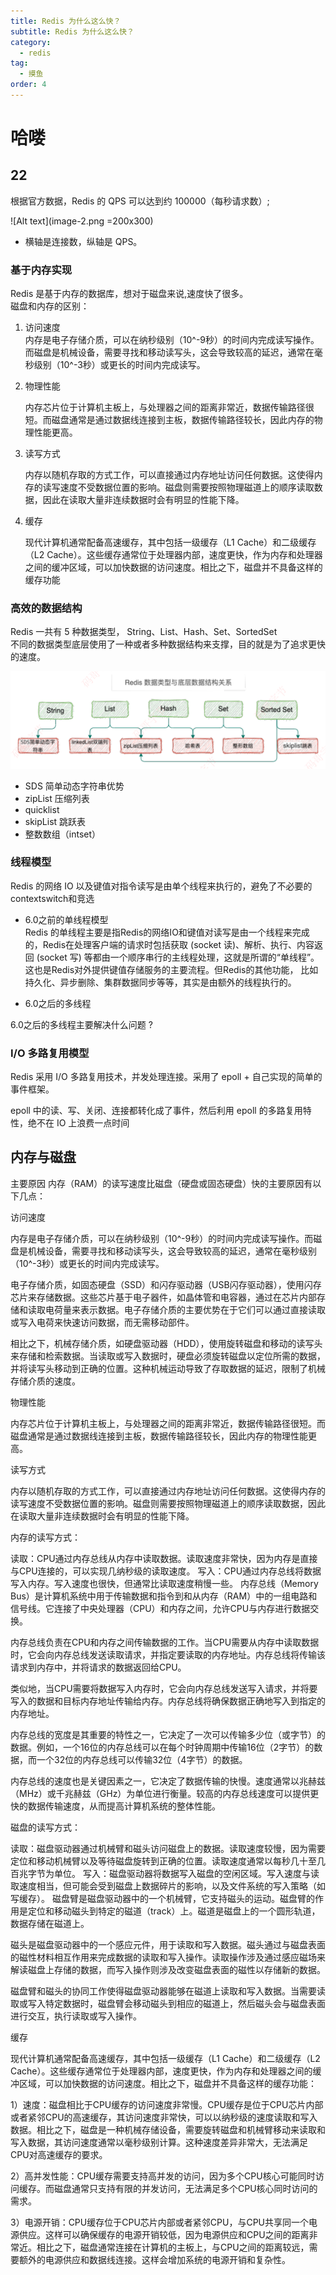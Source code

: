 ```yaml
---
title: Redis 为什么这么快？
subtitle: Redis 为什么这么快？
category:
  - redis
tag:
  - 摸鱼
order: 4
---
```


# 哈喽
##  22

根据官⽅数据，Redis 的 QPS 可以达到约 100000（每秒请求数）;

![Alt text](image-2.png =200x300)

- 横轴是连接数，纵轴是 QPS。

### 基于内存实现
Redis 是基于内存的数据库，想对于磁盘来说,速度快了很多。   
磁盘和内存的区别：
1. 访问速度  
内存是电子存储介质，可以在纳秒级别（10^-9秒）的时间内完成读写操作。而磁盘是机械设备，需要寻找和移动读写头，这会导致较高的延迟，通常在毫秒级别（10^-3秒）或更长的时间内完成读写。
2. 物理性能

   内存芯片位于计算机主板上，与处理器之间的距离非常近，数据传输路径很短。而磁盘通常是通过数据线连接到主板，数据传输路径较长，因此内存的物理性能更高。   

3. 读写方式

    内存以随机存取的方式工作，可以直接通过内存地址访问任何数据。这使得内存的读写速度不受数据位置的影响。磁盘则需要按照物理磁道上的顺序读取数据，因此在读取大量非连续数据时会有明显的性能下降。   

4. 缓存   

    现代计算机通常配备高速缓存，其中包括一级缓存（L1 Cache）和二级缓存（L2 Cache）。这些缓存通常位于处理器内部，速度更快，作为内存和处理器之间的缓冲区域，可以加快数据的访问速度。相比之下，磁盘并不具备这样的缓存功能


### ⾼效的数据结构

Redis ⼀共有 5 种数据类型， String、List、Hash、Set、SortedSet   
不同的数据类型底层使⽤了⼀种或者多种数据结构来⽀撑，⽬的就是为了追求更快的速度。

![Alt text](image-3.png)

- SDS 简单动态字符串优势
- zipList 压缩列表
- quicklist
- skipList 跳跃表
- 整数数组（intset）
### 线程模型
 Redis 的网络 IO 以及键值对指令读写是由单个线程来执行的，避免了不必要的contextswitch和竞选
 - 6.0之前的单线程模型  
 Redis 的单线程主要是指Redis的网络IO和键值对读写是由一个线程来完成的，Redis在处理客户端的请求时包括获取 (socket 读)、解析、执行、内容返回 (socket 写) 等都由一个顺序串行的主线程处理，这就是所谓的“单线程”。这也是Redis对外提供键值存储服务的主要流程。但Redis的其他功能， 比如持久化、异步删除、集群数据同步等等，其实是由额外的线程执行的。


 - 6.0之后的多线程

 6.0之后的多线程主要解决什么问题 ?

### I/O 多路复⽤模型
Redis 采⽤ I/O 多路复⽤技术，并发处理连接。采⽤了 epoll + ⾃⼰实现的简单的事件框架。

epoll 中的读、写、关闭、连接都转化成了事件，然后利⽤ epoll 的多路复⽤特性，绝不在 IO 上浪费⼀点时间





## 内存与磁盘

主要原因
内存（RAM）的读写速度比磁盘（硬盘或固态硬盘）快的主要原因有以下几点：

访问速度

内存是电子存储介质，可以在纳秒级别（10^-9秒）的时间内完成读写操作。而磁盘是机械设备，需要寻找和移动读写头，这会导致较高的延迟，通常在毫秒级别（10^-3秒）或更长的时间内完成读写。

电子存储介质，如固态硬盘（SSD）和闪存驱动器（USB闪存驱动器），使用闪存芯片来存储数据。这些芯片基于电子器件，如晶体管和电容器，通过在芯片内部存储和读取电荷量来表示数据。电子存储介质的主要优势在于它们可以通过直接读取或写入电荷来快速访问数据，而无需移动部件。

相比之下，机械存储介质，如硬盘驱动器（HDD），使用旋转磁盘和移动的读写头来存储和检索数据。当读取或写入数据时，硬盘必须旋转磁盘以定位所需的数据，并将读写头移动到正确的位置。这种机械运动导致了存取数据的延迟，限制了机械存储介质的速度。

物理性能

内存芯片位于计算机主板上，与处理器之间的距离非常近，数据传输路径很短。而磁盘通常是通过数据线连接到主板，数据传输路径较长，因此内存的物理性能更高。

读写方式

内存以随机存取的方式工作，可以直接通过内存地址访问任何数据。这使得内存的读写速度不受数据位置的影响。磁盘则需要按照物理磁道上的顺序读取数据，因此在读取大量非连续数据时会有明显的性能下降。

内存的读写方式：

读取：CPU通过内存总线从内存中读取数据。读取速度非常快，因为内存是直接与CPU连接的，可以实现几纳秒级的读取速度。
写入：CPU通过内存总线将数据写入内存。写入速度也很快，但通常比读取速度稍慢一些。
内存总线（Memory Bus）是计算机系统中用于传输数据和指令到和从内存（RAM）中的一组电路和信号线。它连接了中央处理器（CPU）和内存之间，允许CPU与内存进行数据交换。

内存总线负责在CPU和内存之间传输数据的工作。当CPU需要从内存中读取数据时，它会向内存总线发送读取请求，并指定要读取的内存地址。内存总线将传输该请求到内存中，并将请求的数据返回给CPU。


类似地，当CPU需要将数据写入内存时，它会向内存总线发送写入请求，并将要写入的数据和目标内存地址传输给内存。内存总线将确保数据正确地写入到指定的内存地址。

内存总线的宽度是其重要的特性之一，它决定了一次可以传输多少位（或字节）的数据。例如，一个16位的内存总线可以在每个时钟周期中传输16位（2字节）的数据，而一个32位的内存总线可以传输32位（4字节）的数据。


内存总线的速度也是关键因素之一，它决定了数据传输的快慢。速度通常以兆赫兹（MHz）或千兆赫兹（GHz）为单位进行衡量。较高的内存总线速度可以提供更快的数据传输速度，从而提高计算机系统的整体性能。

磁盘的读写方式：

读取：磁盘驱动器通过机械臂和磁头访问磁盘上的数据。读取速度较慢，因为需要定位和移动机械臂以及等待磁盘旋转到正确的位置。读取速度通常以每秒几十至几百兆字节为单位。
写入：磁盘驱动器将数据写入磁盘的空闲区域。写入速度与读取速度相当，但可能会受到磁盘上数据碎片的影响，以及文件系统的写入策略（如写缓存）。
磁盘臂是磁盘驱动器中的一个机械臂，它支持磁头的运动。磁盘臂的作用是定位和移动磁头到特定的磁道（track）上。磁道是磁盘上的一个圆形轨道，数据存储在磁道上。

磁头是磁盘驱动器中的一个感应元件，用于读取和写入数据。磁头通过与磁盘表面的磁性材料相互作用来完成数据的读取和写入操作。读取操作涉及通过感应磁场来解读磁盘上存储的数据，而写入操作则涉及改变磁盘表面的磁性以存储新的数据。


磁盘臂和磁头的协同工作使得磁盘驱动器能够在磁道上读取和写入数据。当需要读取或写入特定数据时，磁盘臂会移动磁头到相应的磁道上，然后磁头会与磁盘表面进行交互，执行读取或写入操作。

缓存

现代计算机通常配备高速缓存，其中包括一级缓存（L1 Cache）和二级缓存（L2 Cache）。这些缓存通常位于处理器内部，速度更快，作为内存和处理器之间的缓冲区域，可以加快数据的访问速度。相比之下，磁盘并不具备这样的缓存功能：

1）速度：磁盘相比于CPU缓存的访问速度非常慢。CPU缓存是位于CPU芯片内部或者紧邻CPU的高速缓存，其访问速度非常快，可以以纳秒级的速度读取和写入数据。相比之下，磁盘是一种机械存储设备，需要旋转磁盘和机械臂移动来读取和写入数据，其访问速度通常以毫秒级别计算。这种速度差异非常大，无法满足CPU对高速缓存的要求。


2）高并发性能：CPU缓存需要支持高并发的访问，因为多个CPU核心可能同时访问缓存。而磁盘通常只支持有限的并发访问，无法满足多个CPU核心同时访问的需求。

3）电源开销：CPU缓存位于CPU芯片内部或者紧邻CPU，与CPU共享同一个电源供应。这样可以确保缓存的电源开销较低，因为电源供应和CPU之间的距离非常近。相比之下，磁盘通常连接在计算机的主板上，与CPU之间的距离较远，需要额外的电源供应和数据线连接。这样会增加系统的电源开销和复杂性。